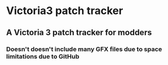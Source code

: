  # Victoria3 patch tracker
 ## A Victoria 3 patch tracker for modders
 ### Doesn't doesn't include many GFX files due to space limitations due to GitHub
